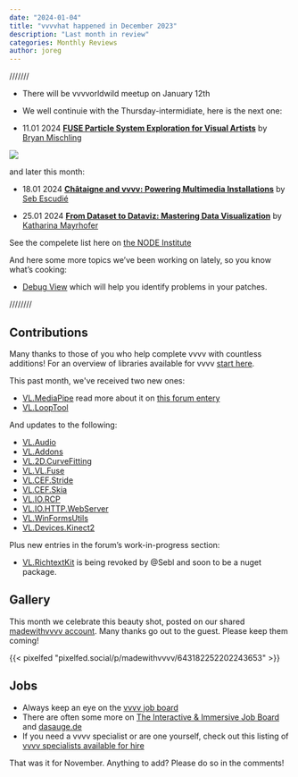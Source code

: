 ```yaml
---
date: "2024-01-04"
title: "vvvvhat happened in December 2023"
description: "Last month in review"
categories: Monthly Reviews
author: joreg
---
```


///////

- There will be vvvvorldwild meetup on January 12th

- We well continuie with the Thursday-intermidiate, here is the next one:

- 11.01 2024
**[FUSE Particle System Exploration for Visual Artists](https://thenodeinstitute.org/courses/ws23-vvvv-05-fuse-particle-system-exploration-for-visual-artists/)** by [Bryan Mischling](gegenlicht.tv)

![](WS23-FuseParticles.png)

and later this month:

- 18.01 2024
**[Châtaigne and vvvv: Powering Multimedia Installations](https://thenodeinstitute.org/courses/ws23-vvvv-06-powering-multimedia-installations-with-chataigne-and-vvvv/)** by [Seb Escudié](https://sebescudie.github.io/)

- 25.01 2024
**[From Dataset to Dataviz: Mastering Data Visualization](https://thenodeinstitute.org/courses/ws23-vvvv-07-mastering-data-visualization-in-vvvv-gamma/)** by [Katharina Mayrhofer](https://www.katharinamayrhofer.net/wp/)


See the compelete list here on [the NODE Institute](https://thenodeinstitute.org/winter-season-23/)

And here some more topics we’ve been working on lately, so you know what’s cooking:
- [Debug View](https://visualprogramming.net/blog/2023/introducing-debug-views/) which will help you identify problems in your patches.

////////


## Contributions
Many thanks to those of you who help complete vvvv with countless additions! For an overview of libraries available for vvvv [start here](https://thegraybook.vvvv.org/reference/libraries/overview.html).



This past month, we've received two new ones:
- [VL.MediaPipe](https://www.nuget.org/packages/VL.MediaPipe) read more about it on [this forum entery](https://discourse.vvvv.org/t/vl-mediapipe/22194/21)
- [VL.LoopTool](https://www.nuget.org/packages/VL.LoopTool)

And updates to the following:
- [VL.Audio](https://www.nuget.org/packages/VL.Audio)
- [VL.Addons](https://www.nuget.org/packages/VL.Addons)
- [VL.2D.CurveFitting](https://www.nuget.org/packages/VL.2D.CurveFitting)
- [VL.VL.Fuse](https://www.nuget.org/packages/VL.Fuse)
- [VL.CEF.Stride](https://www.nuget.org/packages/VL.CEF.Stride)
- [VL.CEF.Skia](https://www.nuget.org/packages/VL.CEF.Skia)
- [VL.IO.RCP](https://www.nuget.org/packages/VL.IO.RCP)
- [VL.IO.HTTP.WebServer](https://www.nuget.org/packages/VL.IO.HTTP.WebServer)
- [VL.WinFormsUtils](https://www.nuget.org/packages/VL.WinFormsUtils)
- [VL.Devices.Kinect2](https://www.nuget.org/packages/VL.Devices.Kinect2)

Plus new entries in the forum’s work-in-progress section:
- [VL.RichtextKit](https://discourse.vvvv.org/t/vl-richtextkit/19883/13) is being revoked by @Sebl and soon to be a nuget package.



## Gallery

This month we celebrate this beauty shot, posted on our shared [madewithvvvv account](https://pixelfed.social//madewithvvvv/). Many thanks go out to the guest. Please keep them coming!

{{< pixelfed "pixelfed.social/p/madewithvvvv/643182252202243653" >}}

## Jobs
- Always keep an eye on the [vvvv job board](https://discourse.vvvv.org/c/jobs)
- There are often some more on [The Interactive & Immersive Job Board](https://jobs.interactiveimmersive.io/?s=vvvv&post_type=job_listing&orderby=date) and [dasauge.de](https://dasauge.de/sta/Vvvv/)
- If you need a vvvv specialist or are one yourself, check out this listing of [vvvv specialists available for hire](https://vvvv.org/documentation/vvvv-specialists-available-for-hire)

That was it for November. Anything to add? Please do so in the comments!
